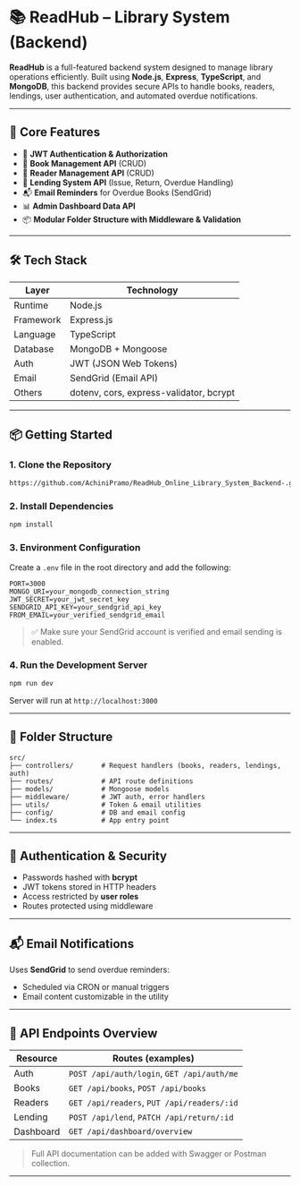 
# 📚 ReadHub – Library System (Backend)

**ReadHub** is a full-featured backend system designed to manage library operations efficiently. Built using **Node.js**, **Express**, **TypeScript**, and **MongoDB**, this backend provides secure APIs to handle books, readers, lendings, user authentication, and automated overdue notifications.

---

## 🚀 Core Features

- 🔐 **JWT Authentication & Authorization**
- 📘 **Book Management API** (CRUD)
- 👥 **Reader Management API** (CRUD)
- 📅 **Lending System API** (Issue, Return, Overdue Handling)
- 📬 **Email Reminders** for Overdue Books (SendGrid)
- 📊 **Admin Dashboard Data API**
- 📦 **Modular Folder Structure with Middleware & Validation**

---

## 🛠️ Tech Stack

| Layer         | Technology                  |
|---------------|------------------------------|
| Runtime       | Node.js                      |
| Framework     | Express.js                   |
| Language      | TypeScript                   |
| Database      | MongoDB + Mongoose           |
| Auth          | JWT (JSON Web Tokens)        |
| Email         | SendGrid (Email API)         |
| Others        | dotenv, cors, express-validator, bcrypt

---

## 📦 Getting Started

### 1. Clone the Repository

```bash
https://github.com/AchiniPramo/ReadHub_Online_Library_System_Backend-.git

````

### 2. Install Dependencies

```bash
npm install
```

### 3. Environment Configuration

Create a `.env` file in the root directory and add the following:

```env
PORT=3000
MONGO_URI=your_mongodb_connection_string
JWT_SECRET=your_jwt_secret_key
SENDGRID_API_KEY=your_sendgrid_api_key
FROM_EMAIL=your_verified_sendgrid_email
```

> ✅ Make sure your SendGrid account is verified and email sending is enabled.

### 4. Run the Development Server

```bash
npm run dev
```

Server will run at `http://localhost:3000`

---

## 📁 Folder Structure

```
src/
├── controllers/       # Request handlers (books, readers, lendings, auth)
├── routes/            # API route definitions
├── models/            # Mongoose models
├── middleware/        # JWT auth, error handlers
├── utils/             # Token & email utilities
├── config/            # DB and email config
└── index.ts           # App entry point
```

---

## 🔐 Authentication & Security

* Passwords hashed with **bcrypt**
* JWT tokens stored in HTTP headers
* Access restricted by **user roles**
* Routes protected using middleware

---

## 📬 Email Notifications

Uses **SendGrid** to send overdue reminders:

* Scheduled via CRON or manual triggers
* Email content customizable in the utility

---

## 📡 API Endpoints Overview

| Resource  | Routes (examples)                          |
| --------- | ------------------------------------------ |
| Auth      | `POST /api/auth/login`, `GET /api/auth/me` |
| Books     | `GET /api/books`, `POST /api/books`        |
| Readers   | `GET /api/readers`, `PUT /api/readers/:id` |
| Lending   | `POST /api/lend`, `PATCH /api/return/:id`  |
| Dashboard | `GET /api/dashboard/overview`              |

> Full API documentation can be added with Swagger or Postman collection.

---
